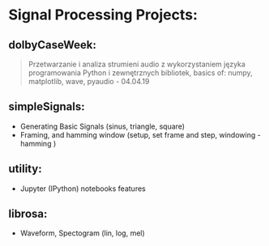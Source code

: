 # Signal Processing Projects:

## dolbyCaseWeek:
>Przetwarzanie i analiza strumieni audio z wykorzystaniem języka programowania Python i zewnętrznych bibliotek, basics of: numpy, matplotlib, wave, pyaudio - 04.04.19

## simpleSignals:
- Generating Basic Signals (sinus, triangle, square)
- Framing, and hamming window (setup, set frame and step, windowing - hamming )

## utility:
- Jupyter (IPython) notebooks features

## librosa:
- Waveform, Spectogram (lin, log, mel)
